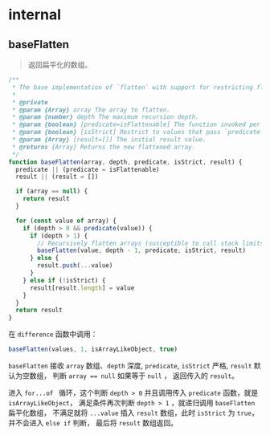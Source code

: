 # internal

## baseFlatten

> 返回扁平化的数组。

```js
/**
 * The base implementation of `flatten` with support for restricting flattening.
 *
 * @private
 * @param {Array} array The array to flatten.
 * @param {number} depth The maximum recursion depth.
 * @param {boolean} [predicate=isFlattenable] The function invoked per iteration.
 * @param {boolean} [isStrict] Restrict to values that pass `predicate` checks.
 * @param {Array} [result=[]] The initial result value.
 * @returns {Array} Returns the new flattened array.
 */
function baseFlatten(array, depth, predicate, isStrict, result) {
  predicate || (predicate = isFlattenable)
  result || (result = [])

  if (array == null) {
    return result
  }

  for (const value of array) {
    if (depth > 0 && predicate(value)) {
      if (depth > 1) {
        // Recursively flatten arrays (susceptible to call stack limits).
        baseFlatten(value, depth - 1, predicate, isStrict, result)
      } else {
        result.push(...value)
      }
    } else if (!isStrict) {
      result[result.length] = value
    }
  }
  return result
}
```

在 `difference` 函数中调用：

```js
baseFlatten(values, 1, isArrayLikeObject, true)
```

`baseFlatten` 接收 `array` 数组、`depth` 深度, `predicate`, `isStrict` 严格, `result` 默认为空数组，
判断 `array == null` 如果等于 `null` ， 返回传入的 `result`。

进入 `for...of ` 循环，这个判断 `depth > 0` 并且调用传入 `predicate` 函数，就是 `isArrayLikeObject`， 满足条件再次判断 `depth > 1` ，就递归调用 `baseFlatten` 扁平化数组，
不满足就将 `...value` 插入 `result` 数组，此时 `isStrict` 为 `true`，并不会进入 `else if` 判断， 最后将 `result` 数组返回。
